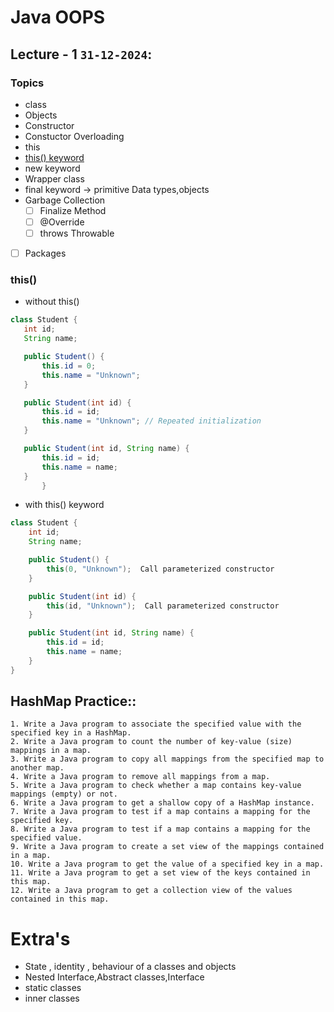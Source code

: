 
# Java OOPS
 
## Lecture - 1 ```31-12-2024```: 
 ### Topics
-  class
- Objects
- Constructor
- Constuctor Overloading
- this
- [this() keyword](#this)
- new keyword
-  Wrapper class
- final keyword -> primitive Data types,objects
- Garbage Collection 
    - [  ] Finalize Method 
    - [  ] @Override 
    - [  ] throws Throwable 
- [  ] Packages 






### this()
- without this()
 ```java
class Student {
    int id;
    String name;

    public Student() {
        this.id = 0;
        this.name = "Unknown";
    }

    public Student(int id) {
        this.id = id;
        this.name = "Unknown"; // Repeated initialization
    }

    public Student(int id, String name) {
        this.id = id;
        this.name = name;
    }
        }
```
-  with this() keyword
```java
class Student {
    int id;
    String name;

    public Student() {
        this(0, "Unknown");  Call parameterized constructor
    }

    public Student(int id) {
        this(id, "Unknown");  Call parameterized constructor
    }

    public Student(int id, String name) {
        this.id = id;
        this.name = name;
    }
}
```
## HashMap Practice:: 
    1. Write a Java program to associate the specified value with the specified key in a HashMap.
    2. Write a Java program to count the number of key-value (size) mappings in a map.
    3. Write a Java program to copy all mappings from the specified map to another map.
    4. Write a Java program to remove all mappings from a map.
    5. Write a Java program to check whether a map contains key-value mappings (empty) or not.
    6. Write a Java program to get a shallow copy of a HashMap instance.
    7. Write a Java program to test if a map contains a mapping for the specified key.
    8. Write a Java program to test if a map contains a mapping for the specified value.
    9. Write a Java program to create a set view of the mappings contained in a map.
    10. Write a Java program to get the value of a specified key in a map.
    11. Write a Java program to get a set view of the keys contained in this map.
    12. Write a Java program to get a collection view of the values contained in this map.




# Extra's
- State , identity , behaviour of a classes and objects
- Nested Interface,Abstract classes,Interface
- static classes
- inner classes